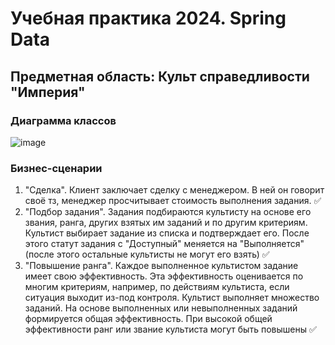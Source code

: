 # Учебная практика 2024. Spring Data

## Предметная область: Культ справедливости "Империя"

### Диаграмма классов

![image](https://github.com/user-attachments/assets/411f90e6-b657-4f20-906a-2c9e2799a751)



### Бизнес-сценарии

1. "Сделка". Клиент заключает сделку с менеджером. В ней он говорит своё тз, менеджер просчитывает стоимость выполнения задания. ✅
2. "Подбор задания". Задания подбираются культисту на основе его звания, ранга, других взятых им заданий и по другим критериям. Культист выбирает задание из списка и подтверждает его. После этого статут задания с "Доступный" меняется на "Выполняется" (после этого остальные культисты не могут его взять) ✅
3. "Повышение ранга". Каждое выполненное культистом задание имеет свою эффективность. Эта эффективность оценивается по многим критериям, например, по действиям культиста, если ситуация выходит из-под контроля. Культист выполняет множество заданий. На основе выполненных или невыполненных заданий формируется общая эффективность. При высокой общей эффективности ранг или звание культиста могут быть повышены ✅
